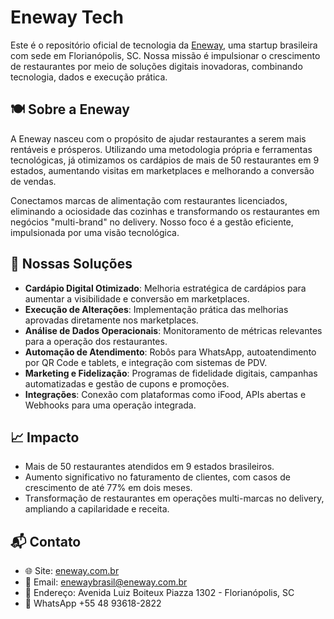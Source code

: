 # Eneway Tech

Este é o repositório oficial de tecnologia da [Eneway](https://eneway.com.br), uma startup brasileira com sede em Florianópolis, SC. Nossa missão é impulsionar o crescimento de restaurantes por meio de soluções digitais inovadoras, combinando tecnologia, dados e execução prática.

## 🍽️ Sobre a Eneway

A Eneway nasceu com o propósito de ajudar restaurantes a serem mais rentáveis e prósperos. Utilizando uma metodologia própria e ferramentas tecnológicas, já otimizamos os cardápios de mais de 50 restaurantes em 9 estados, aumentando visitas em marketplaces e melhorando a conversão de vendas.

Conectamos marcas de alimentação com restaurantes licenciados, eliminando a ociosidade das cozinhas e transformando os restaurantes em negócios "multi-brand" no delivery. Nosso foco é a gestão eficiente, impulsionada por uma visão tecnológica.

## 🧰 Nossas Soluções

- **Cardápio Digital Otimizado**: Melhoria estratégica de cardápios para aumentar a visibilidade e conversão em marketplaces.
- **Execução de Alterações**: Implementação prática das melhorias aprovadas diretamente nos marketplaces.
- **Análise de Dados Operacionais**: Monitoramento de métricas relevantes para a operação dos restaurantes.
- **Automação de Atendimento**: Robôs para WhatsApp, autoatendimento por QR Code e tablets, e integração com sistemas de PDV.
- **Marketing e Fidelização**: Programas de fidelidade digitais, campanhas automatizadas e gestão de cupons e promoções.
- **Integrações**: Conexão com plataformas como iFood, APIs abertas e Webhooks para uma operação integrada.

## 📈 Impacto

- Mais de 50 restaurantes atendidos em 9 estados brasileiros.
- Aumento significativo no faturamento de clientes, com casos de crescimento de até 77% em dois meses.
- Transformação de restaurantes em operações multi-marcas no delivery, ampliando a capilaridade e receita.

## 📬 Contato

- 🌐 Site: [eneway.com.br](https://eneway.com.br)
- 📧 Email: [enewaybrasil@eneway.com.br](mailto:enewaybrasil@eneway.com.br)
- 📍 Endereço: Avenida Luiz Boiteux Piazza 1302 - Florianópolis, SC
- 📱 WhatsApp +55 48 93618-2822
